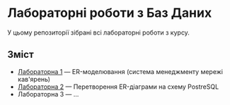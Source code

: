 # Лабораторні роботи з Баз Даних

У цьому репозиторії зібрані всі лабораторні роботи з курсу.

## Зміст
- [Лабораторна 1](lab1/README.md) — ER-моделювання (система менеджменту мережі кав'ярень)
- [Лабораторна 2](lab2/README.md) — Перетворення ER-діаграми на схему PostreSQL
- Лабораторна 3 — ...